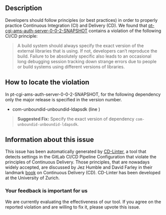 
## Description
Developers should follow principles (or best practices) in order to properly practice Continuous Integration (CI) and Delivery (CD).
We found that [pt-cgi-ams-auth-server-0-0-2-SNAPSHOT](https://gitlab.com/goncalosamuel/auth-provider/blob/master/.gitlab-ci.yml) contains a violation of the following CI/CD principle:

> A build system should always specify the exact version of the external libraries that is using.
If not, developers can’t reproduce the build. Failure to be absolutely specific also leads to an occasional long debugging session tracking down strange errors due to people or build systems using different versions of libraries.

## How to locate the violation

In pt-cgi-ams-auth-server-0-0-2-SNAPSHOT, for the following dependency only the major release is specified in the version number.

* com-unboundid-unboundid-ldapsdk (line )

> **Suggested Fix:** Specify the exact version of dependency `com-unboundid-unboundid-ldapsdk`.

## Information about this issue

This issue has been automatically generated by [CD-Linter](https://gitlab.com/Jancso/configuration-analytics), a tool that detects settings in the GitLab CI/CD Pipeline Configuration that violate the principles of Continuous Delivery. Those principles, that are nowadays widely accepted, are discussed by Jez Humble and David Farley in their landmark [book](https://www.oreilly.com/library/view/continuous-delivery-reliable/9780321670250/) on Continuous Delivery (CD). CD-Linter has been developed at the University of Zurich.

### Your feedback is important for us
We are currently evaluating the effectiveness of our tool. If you agree on the reported violation and are willing to fix it, please upvote this issue.